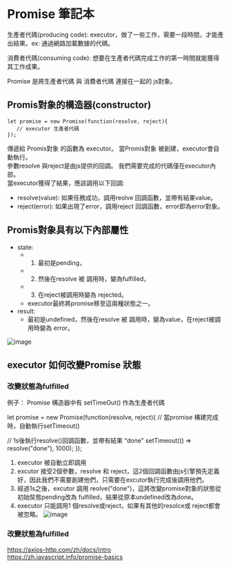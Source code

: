 # Promise 筆記本

生產者代碼(producing code): executor，做了一些工作，需要一段時間，才能產出結果。ex: 通過網路加載數據的代碼。   

消費者代碼(consuming code): 想要在生產者代碼完成工作的第一時間就能獲得其工作成果。    

Promise 是將生產者代碼 與 消費者代碼 連接在一起的 js對象。   


## Promis對象的構造器(constructor)
```
let promise = new Promise(function(resolve, reject){
   // executor 生產者代碼
});
```
傳遞給 Promis對象 的函數為 executor。 當Promis對象 被創建，executor會自動執行。    
參數resolve 與reject是由js提供的回調。 我們需要完成的代碼僅在executor內部。    
當executor獲得了結果，應該調用以下回調:   
   - resolve(value): 如果任務成功，調用reolve 回調函數，並帶有結果value。
   - reject(error): 如果出現了error，調用reject 回調函數，error即為error對象。

## Promis對象具有以下內部屬性
 - state: 
   - 1. 最初是pending，
   - 2. 然後在resolve 被 調用時，變為fulfilled，
   - 3. 在reject被調用時變為 rejected。
   - executor最終將promise移至這兩種狀態之一。
 - result: 
   - 最初是undefined，然後在resolve 被 調用時，變為value，在reject被調用時變為 error。

![image](https://user-images.githubusercontent.com/79159894/219904099-550610a4-f231-4d33-894c-53939c57101b.png)

## executor 如何改變Promise 狀態
### 改變狀態為fulfilled
例子：
Promise 構造器中有 setTimeOut() 作為生產者代碼

let promise = new Promise(function(resolve, reject){
   // 當promise 構建完成時，自動執行setTimeout()
   
   // 1s後執行resolve()回調函數，並帶有結果 “done”
   setTimeout(() => resolve("done"), 1000);
});
1. executor 被自動立即調用
2. excutor 接受2個參數，resolve 和 reject，這2個回調函數由js引擎預先定義好，因此我們不需要創建他們，只需要在excutor執行完成後調用他們。
3. 經過1s之後，excutor 調用 reolve("done")，這將改變promise對象的狀態從初始奘態pending改為 fulfilled，結果從原本undefined改為done。
4. executor 只能調用1 個resolve或reject，如果有其他的resolce或 reject都會被忽略。
![image](https://user-images.githubusercontent.com/79159894/222852864-edc436a6-d53a-475d-8378-b10d22798b2e.png)
### 改變狀態為fulfilled

https://axios-http.com/zh/docs/intro    
https://zh.javascript.info/promise-basics
